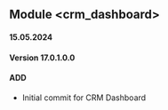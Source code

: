 ## Module <crm_dashboard>

#### 15.05.2024
#### Version 17.0.1.0.0
#### ADD
- Initial commit for CRM Dashboard

